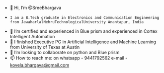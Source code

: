 - 👋 Hi, I’m @SreeBhargava
-     I am a B.Tech graduate in Electronics and Communication Engineering from JawaharlalNehruTechnologicalUniversity Anantapur, India
- 👀 I’m certified and experienced in Blue prism and experienced in Cortex Intelligent Automation
- 🌱 I finished Executive PG in Artificial Intelligence and Machine Learning from University of Texas at Austin
- 💞️ I’m looking to collaborate on python and Blue prism
- 📫 How to reach me:   on whatsapp - 9441792562
                         e-mail - kovela.bhargava@gmail.com
<!---
SreeBhargava/SreeBhargava is a ✨ special ✨ repository because its `README.md` (this file) appears on your GitHub profile.
You can click the Preview link to take a look at your changes.
--->
